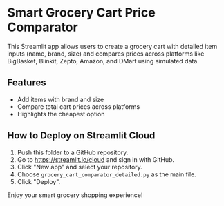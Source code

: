 # Smart Grocery Cart Price Comparator

This Streamlit app allows users to create a grocery cart with detailed item inputs (name, brand, size) and compares prices across platforms like BigBasket, Blinkit, Zepto, Amazon, and DMart using simulated data.

## Features
- Add items with brand and size
- Compare total cart prices across platforms
- Highlights the cheapest option

## How to Deploy on Streamlit Cloud

1. Push this folder to a GitHub repository.
2. Go to https://streamlit.io/cloud and sign in with GitHub.
3. Click "New app" and select your repository.
4. Choose `grocery_cart_comparator_detailed.py` as the main file.
5. Click "Deploy".

Enjoy your smart grocery shopping experience!
